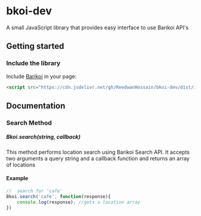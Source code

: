 
# bkoi-dev

A small JavaScript library that provides easy interface to use Barikoi API's

## Getting started

### Include the library

Include [Barikoi](barikoi.js) in your page:  
```html
<script src="https://cdn.jsdelivr.net/gh/ReedwanHossain/bkoi-dev/dist/index.js"></script>
```

## Documentation
### Search Method
##### Bkoi.search(string, callback)
This method performs location search using Barikoi Search API. It accepts two arguments
a query string and a callback function and returns an array of locations 
#### Example
```js
//  search for 'cafe'
Bkoi.search('cafe', function(response){
 	console.log(response); //gets a location array 
})